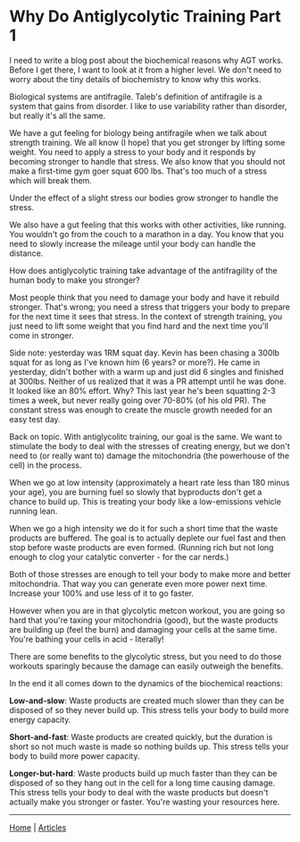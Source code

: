 # Why Do Antiglycolytic Training Part 1

I need to write a blog post about the biochemical reasons why AGT works. Before I get there, I want to look at it from a higher level. We don't need to worry about the tiny details of biochemistry to know why this works.

Biological systems are antifragile. Taleb's definition of antifragile is a system that gains from disorder. I like to use variability rather than disorder, but really it's all the same.

We have a gut feeling for biology being antifragile when we talk about strength training. We all know (I hope) that you get stronger by lifting some weight. You need to apply a stress to your body and it responds by becoming stronger to handle that stress. We also know that you should not make a first-time gym goer squat 600 lbs. That's too much of a stress which will break them.

Under the effect of a slight stress our bodies grow stronger to handle the stress.

We also have a gut feeling that this works with other activities, like running. You wouldn't go from the couch to a marathon in a day. You know that you need to slowly increase the mileage until your body can handle the distance.

How does antiglycolytic training take advantage of the antifragility of the human body to make you stronger?

Most people think that you need to damage your body and have it rebuild stronger. That's wrong; you need a stress that triggers your body to prepare for the next time it sees that stress. In the context of strength training, you just need to lift some weight that you find hard and the next time you'll come in stronger.

Side note: yesterday was 1RM squat day. Kevin has been chasing a 300lb squat for as long as I've known him (6 years? or more?). He came in yesterday, didn't bother with a warm up and just did 6 singles and finished at 300lbs. Neither of us realized that it was a PR attempt until he was done. It looked like an 80% effort. Why? This last year he's been squatting 2-3 times a week, but never really going over 70-80% (of his old PR). The constant stress was enough to create the muscle growth needed for an easy test day.

Back on topic. With antiglycolitc training, our goal is the same. We want to stimulate the body to deal with the stresses of creating energy, but we don't need to (or really want to) damage the mitochondria (the powerhouse of the cell) in the process.

When we go at low intensity (approximately a heart rate less than 180 minus your age), you are burning fuel so slowly that byproducts don't get a chance to build up. This is treating your body like a low-emissions vehicle running lean.

When we go a high intensity we do it for such a short time that the waste products are buffered. The goal is to actually deplete our fuel fast and then stop before waste products are even formed. (Running rich but not long enough to clog your catalytic converter - for the car nerds.)

Both of those stresses are enough to tell your body to make more and better mitochondria. That way you can generate even more power next time. Increase your 100% and use less of it to go faster.

However when you are in that glycolytic metcon workout, you are going so hard that you're taxing your mitochondria (good), but the waste products are building up (feel the burn) and damaging your cells at the same time. You're bathing your cells in acid - literally!

There are some benefits to the glycolytic stress, but you need to do those workouts sparingly because the damage can easily outweigh the benefits.

In the end it all comes down to the dynamics of the biochemical reactions:

**Low-and-slow**: Waste products are created much slower than they can be disposed of so they never build up. This stress tells your body to build more energy capacity.

**Short-and-fast**: Waste products are created quickly, but the duration is short so not much waste is made so nothing builds up. This stress tells your body to build more power capacity.

**Longer-but-hard**: Waste products build up much faster than they can be disposed of so they hang out in the cell for a long time causing damage. This stress tells your body to deal with the waste products but doesn't actually make you stronger or faster. You're wasting your resources here.

----

[Home](../index.md) | [Articles](../articles.md)